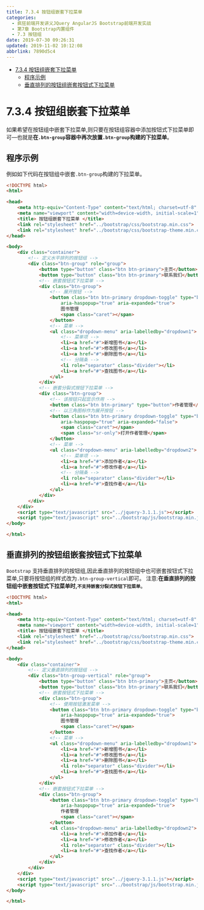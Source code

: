 ```yaml
---
title: 7.3.4 按钮组嵌套下拉菜单
categories: 
  - 疯狂前端开发讲义JQuery AngularJS Bootstrap前端开发实战
  - 第7章 Bootstrap内置组件
  - 7.3 按钮组
date: 2019-07-30 09:26:31
updated: 2019-11-02 10:12:08
abbrlink: 7890d5c4
---
```

<div id='my_toc'>

- [7.3.4 按钮组嵌套下拉菜单](/JavaReadingNotes/7890d5c4/#7-3-4-按钮组嵌套下拉菜单)
    - [程序示例](/JavaReadingNotes/7890d5c4/#程序示例)
    - [垂直排列的按钮组嵌套按钮式下拉菜单](/JavaReadingNotes/7890d5c4/#垂直排列的按钮组嵌套按钮式下拉菜单)

</div>
<!--more-->
<script>if (navigator.platform.toLowerCase() == 'win32'){document.getElementById('my_toc').style.display = 'none';}</script>

<!--end-->
<!--SSTStart-->
# 7.3.4 按钮组嵌套下拉菜单 #
如果希望在按钮组中嵌套下拉菜单,则只要在按钮组容器中添加按钮式下拉菜单即可—也就是**在`.btn-group`容器中再次放置`.btn-group`构建的下拉菜单**。
<!--SSTStop-->
## 程序示例 ##
例如如下代码在按钮组中嵌套`.btn-group`构建的下拉菜单。
```html
<!DOCTYPE html>
<html>

<head>
	<meta http-equiv="Content-Type" content="text/html; charset=utf-8" />
	<meta name="viewport" content="width=device-width, initial-scale=1">
	<title> 按钮组嵌套下拉菜单 </title>
	<link rel="stylesheet" href="../bootstrap/css/bootstrap.min.css">
	<link rel="stylesheet" href="../bootstrap/css/bootstrap-theme.min.css">
</head>

<body>
	<div class="container">
		<!-- 定义水平排列的按钮组 -->
		<div class="btn-group" role="group">
			<button type="button" class="btn btn-primary">主页</button>
			<button type="button" class="btn btn-primary">联系我们</button>
			<!-- 嵌套按钮式下拉菜单 -->
			<div class="btn-group">
				<!-- 展开按钮 -->
				<button class="btn btn-primary dropdown-toggle" type="button" id="dropdown1" data-toggle="dropdown"
					aria-haspopup="true" aria-expanded="true">
					图书管理
					<span class="caret"></span>
				</button>
				<!-- 菜单 -->
				<ul class="dropdown-menu" aria-labelledby="dropdown1">
					<!-- 菜单项 -->
					<li><a href="#">新增图书</a></li>
					<li><a href="#">修改图书</a></li>
					<li><a href="#">删除图书</a></li>
					<!-- 分隔条 -->
					<li role="separator" class="divider"></li>
					<li><a href="#">查找图书</a></li>
				</ul>
			</div>
			<!-- 嵌套分裂式按钮下拉菜单 -->
			<div class="btn-group">
				<!-- 该按钮只起显示作用 -->
				<button class="btn btn-primary" type="button">作者管理</button>
				<!-- 以三角图标作为展开按钮 -->
				<button class="btn btn-primary dropdown-toggle" type="button" id="dropdown2" data-toggle="dropdown"
					aria-haspopup="true" aria-expanded="false">
					<span class="caret"></span>
					<span class="sr-only">打开作者管理</span>
				</button>
				<!-- 菜单 -->
				<ul class="dropdown-menu" aria-labelledby="dropdown2">
					<!-- 菜单项 -->
					<li><a href="#">添加作者</a></li>
					<li><a href="#">修改作者</a></li>
					<!-- 分隔条 -->
					<li role="separator" class="divider"></li>
					<li><a href="#">查找作者</a></li>
				</ul>
			</div>
		</div>
	</div>
	<script type="text/javascript" src="../jquery-3.1.1.js"></script>
	<script type="text/javascript" src="../bootstrap/js/bootstrap.min.js"></script>
</body>

</html>
```
<!--SSTStart-->
## 垂直排列的按钮组嵌套按钮式下拉菜单 ##
`Bootstrap` 支持垂直排列的按钮组,因此垂直排列的按钮组中也可嵌套按钮式下拉菜单,只要将按钮组的样式改为`.btn-group-vertical`即可。
注意:**在垂直排列的按钮组中嵌套按钮式下拉菜单时,`不支持嵌套分裂式按钮下拉菜单`**。
<!--SSTStop-->
```html
<!DOCTYPE html>
<html>

<head>
	<meta http-equiv="Content-Type" content="text/html; charset=utf-8" />
	<meta name="viewport" content="width=device-width, initial-scale=1">
	<title> 按钮组嵌套下拉菜单 </title>
	<link rel="stylesheet" href="../bootstrap/css/bootstrap.min.css">
	<link rel="stylesheet" href="../bootstrap/css/bootstrap-theme.min.css">
</head>

<body>
	<div class="container">
		<!-- 定义垂直排列的按钮组 -->
		<div class="btn-group-vertical" role="group">
			<button type="button" class="btn btn-primary">主页</button>
			<button type="button" class="btn btn-primary">联系我们</button>
			<!-- 嵌套按钮式下拉菜单 -->
			<div class="btn-group">
				<!-- 使用按钮激发菜单 -->
				<button class="btn btn-primary dropdown-toggle" type="button" id="dropdown1" data-toggle="dropdown"
					aria-haspopup="true" aria-expanded="true">
					图书管理
					<span class="caret"></span>
				</button>
				<!-- 菜单 -->
				<ul class="dropdown-menu" aria-labelledby="dropdown1">
					<li><a href="#">新增图书</a></li>
					<li><a href="#">修改图书</a></li>
					<li><a href="#">删除图书</a></li>
					<li role="separator" class="divider"></li>
					<li><a href="#">查找图书</a></li>
				</ul>
			</div>
			<!-- 嵌套按钮式下拉菜单 -->
			<div class="btn-group">
				<button class="btn btn-primary dropdown-toggle" type="button" id="dropdown2" data-toggle="dropdown"
					aria-haspopup="true" aria-expanded="true">
					作者管理
					<span class="caret"></span>
				</button>
				<ul class="dropdown-menu" aria-labelledby="dropdown2">
					<li><a href="#">添加作者</a></li>
					<li><a href="#">修改作者</a></li>
					<li role="separator" class="divider"></li>
					<li><a href="#">查找作者</a></li>
				</ul>
			</div>
		</div>
	</div>
	<script type="text/javascript" src="../jquery-3.1.1.js"></script>
	<script type="text/javascript" src="../bootstrap/js/bootstrap.min.js"></script>
</body>

</html>
```

